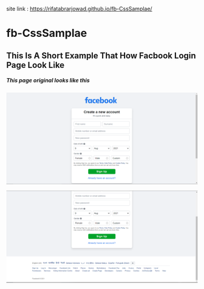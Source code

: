 site link : https://rifatabrarjowad.github.io/fb-CssSamplae/
# fb-CssSamplae
<h2>This Is A Short Example That How Facbook Login Page Look Like</h2>
<h5>This page original looks like this</h5>
<p style="text-align: center"><img src="./img/Screenshot_10.png"></p>
<p style="text-align: center"><img src="./img/Screenshot_11.png"></p>